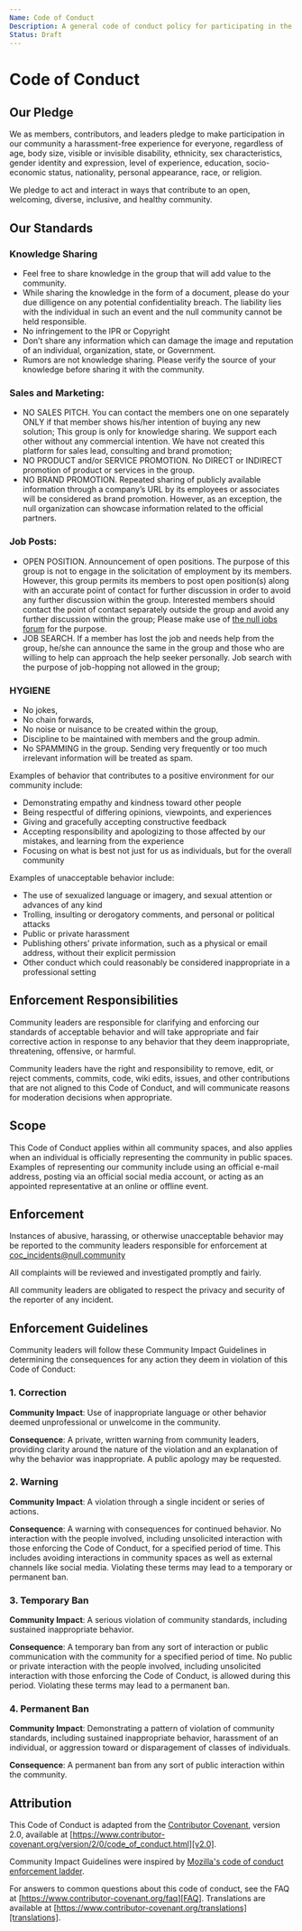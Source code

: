 ```yaml
---
Name: Code of Conduct
Description: A general code of conduct policy for participating in the null community
Status: Draft
---
```


# Code of Conduct

## Our Pledge

We as members, contributors, and leaders pledge to make participation in our
community a harassment-free experience for everyone, regardless of age, body
size, visible or invisible disability, ethnicity, sex characteristics, gender
identity and expression, level of experience, education, socio-economic status,
nationality, personal appearance, race, or religion.

We pledge to act and interact in ways that contribute to an open, welcoming,
diverse, inclusive, and healthy community.

## Our Standards

### Knowledge Sharing
* Feel free to share knowledge in the group that will add value to the community.
* While sharing the knowledge in the form of a document, please do your due dilligence on any potential confidentiality breach. The liability lies with the individual in such an event and the null community cannot be held responsible.
* No infringement to the IPR or Copyright
* Don’t share any information which can damage the image and reputation of an individual, organization, state, or Government.
* Rumors are not knowledge sharing. Please verify the source of your knowledge before sharing it with the community.
	
### Sales and Marketing:
* NO SALES PITCH. You can contact the members one on one separately ONLY if that member shows his/her intention of buying any new solution; This group is only for knowledge sharing. We support each other without any commercial intention. We have not created this platform for sales lead, consulting and brand promotion;
* NO PRODUCT and/or SERVICE PROMOTION. No DIRECT or INDIRECT promotion of product or services in the group. 
* NO BRAND PROMOTION. Repeated sharing of publicly available information through a company’s URL by its employees or associates will be considered as brand promotion. However, as an exception, the null organization can showcase information related to the official partners.

### Job Posts:
* OPEN POSITION. Announcement of open positions. The purpose of this group is not to engage in the solicitation of employment by its members. However, this group permits its members to post open position(s) along with an accurate point of contact for further discussion in order to avoid any further discussion within the group. Interested members should contact the point of contact separately outside the group and avoid any further discussion within the group; Please make use of [the null jobs forum](https://jobs.null.community/) for the purpose.
* JOB SEARCH. If a member has lost the job and needs help from the group, he/she can announce the same in the group and those who are willing to help can approach the help seeker personally. Job search with the purpose of job-hopping not allowed in the group;

### HYGIENE
* No jokes, 
* No chain forwards, 
* No noise or nuisance to be created within the group, 
* Discipline to be maintained with members and the group admin.
* No SPAMMING in the group. Sending very frequently or too much irrelevant information will be treated as spam.

Examples of behavior that contributes to a positive environment for our
community include:

* Demonstrating empathy and kindness toward other people
* Being respectful of differing opinions, viewpoints, and experiences
* Giving and gracefully accepting constructive feedback
* Accepting responsibility and apologizing to those affected by our mistakes,
  and learning from the experience
* Focusing on what is best not just for us as individuals, but for the
  overall community

Examples of unacceptable behavior include:

* The use of sexualized language or imagery, and sexual attention or
  advances of any kind
* Trolling, insulting or derogatory comments, and personal or political attacks
* Public or private harassment
* Publishing others' private information, such as a physical or email
  address, without their explicit permission
* Other conduct which could reasonably be considered inappropriate in a
  professional setting

## Enforcement Responsibilities

Community leaders are responsible for clarifying and enforcing our standards of
acceptable behavior and will take appropriate and fair corrective action in
response to any behavior that they deem inappropriate, threatening, offensive,
or harmful.

Community leaders have the right and responsibility to remove, edit, or reject
comments, commits, code, wiki edits, issues, and other contributions that are
not aligned to this Code of Conduct, and will communicate reasons for moderation
decisions when appropriate.

## Scope

This Code of Conduct applies within all community spaces, and also applies when
an individual is officially representing the community in public spaces.
Examples of representing our community include using an official e-mail address,
posting via an official social media account, or acting as an appointed
representative at an online or offline event.

## Enforcement

Instances of abusive, harassing, or otherwise unacceptable behavior may be
reported to the community leaders responsible for enforcement at
coc_incidents@null.community

All complaints will be reviewed and investigated promptly and fairly.

All community leaders are obligated to respect the privacy and security of the
reporter of any incident.

## Enforcement Guidelines

Community leaders will follow these Community Impact Guidelines in determining
the consequences for any action they deem in violation of this Code of Conduct:

### 1. Correction

**Community Impact**: Use of inappropriate language or other behavior deemed
unprofessional or unwelcome in the community.

**Consequence**: A private, written warning from community leaders, providing
clarity around the nature of the violation and an explanation of why the
behavior was inappropriate. A public apology may be requested.

### 2. Warning

**Community Impact**: A violation through a single incident or series
of actions.

**Consequence**: A warning with consequences for continued behavior. No
interaction with the people involved, including unsolicited interaction with
those enforcing the Code of Conduct, for a specified period of time. This
includes avoiding interactions in community spaces as well as external channels
like social media. Violating these terms may lead to a temporary or
permanent ban.

### 3. Temporary Ban

**Community Impact**: A serious violation of community standards, including
sustained inappropriate behavior.

**Consequence**: A temporary ban from any sort of interaction or public
communication with the community for a specified period of time. No public or
private interaction with the people involved, including unsolicited interaction
with those enforcing the Code of Conduct, is allowed during this period.
Violating these terms may lead to a permanent ban.

### 4. Permanent Ban

**Community Impact**: Demonstrating a pattern of violation of community
standards, including sustained inappropriate behavior,  harassment of an
individual, or aggression toward or disparagement of classes of individuals.

**Consequence**: A permanent ban from any sort of public interaction within
the community.

## Attribution

This Code of Conduct is adapted from the [Contributor Covenant][homepage],
version 2.0, available at
[https://www.contributor-covenant.org/version/2/0/code_of_conduct.html][v2.0].

Community Impact Guidelines were inspired by 
[Mozilla's code of conduct enforcement ladder][Mozilla CoC].

For answers to common questions about this code of conduct, see the FAQ at
[https://www.contributor-covenant.org/faq][FAQ]. Translations are available 
at [https://www.contributor-covenant.org/translations][translations].

[homepage]: https://www.contributor-covenant.org
[v2.0]: https://www.contributor-covenant.org/version/2/0/code_of_conduct.html
[Mozilla CoC]: https://github.com/mozilla/diversity
[FAQ]: https://www.contributor-covenant.org/faq
[translations]: https://www.contributor-covenant.org/translations
